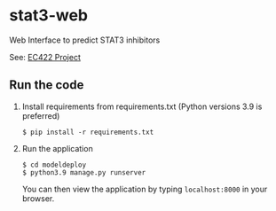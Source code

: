 # stat3-web

Web Interface to predict STAT3 inhibitors

See: <a href="https://github.com/Jayadithya374/EC422-Project">EC422 Project</a>

## Run the code

1. Install requirements from requirements.txt (Python versions 3.9 is preferred)

   ```
   $ pip install -r requirements.txt
   ```
2. Run the application

   ```
   $ cd modeldeploy
   $ python3.9 manage.py runserver
   ```
   You can then view the application by typing `localhost:8000` in your browser.


